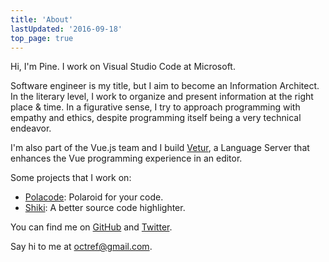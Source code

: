```yaml
---
title: 'About'
lastUpdated: '2016-09-18'
top_page: true
---
```


Hi, I'm Pine. I work on Visual Studio Code at Microsoft.

Software engineer is my title, but I aim to become an Information Architect. In the literary level, I work to organize and present information at the right place & time. In a figurative sense, I try to approach programming with empathy and ethics, despite programming itself being a very technical endeavor.

I'm also part of the Vue.js team and I build [Vetur](https://github.com/vuejs/vetur), a Language Server that enhances the Vue programming experience in an editor.

Some projects that I work on:

- [Polacode](https://github.com/octref/polacode): Polaroid for your code.
- [Shiki](http://npmjs.com/package/shiki): A better source code highlighter.

You can find me on [GitHub](https://github.com/octref) and [Twitter](https://twitter.com/octref).

Say hi to me at [octref@gmail.com](mailto:octref@gmail.com).